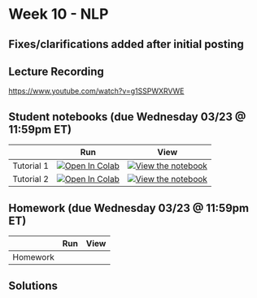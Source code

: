 # Week 10 - NLP

## Fixes/clarifications added after initial posting


## Lecture Recording

https://www.youtube.com/watch?v=g1SSPWXRVWE

## Student notebooks (due Wednesday 03/23 @ 11:59pm ET)

|   | Run | View |
| - | --- | ---- |
| Tutorial 1 | [![Open In Colab](https://colab.research.google.com/assets/colab-badge.svg)](https://colab.research.google.com/github/CIS-522/course-content/blob/main/W10_NLP/students/CIS_522_W10D1_Tutorial_–_Student_Version.ipynb) | [![View the notebook](https://img.shields.io/badge/render-nbviewer-orange.svg)](https://nbviewer.jupyter.org/github/CIS-522/course-content/blob/main/W09_RNNs/students/CIS_522_W10D1_Tutorial_–_Student_Version.ipynb?flush_cache=true) |
| Tutorial 2 | [![Open In Colab](https://colab.research.google.com/assets/colab-badge.svg)](https://colab.research.google.com/github/CIS-522/course-content/blob/main/W10_NLP/students/CIS_522_W10D2_Tutorial_–_Student_Version.ipynb) | [![View the notebook](https://img.shields.io/badge/render-nbviewer-orange.svg)](https://nbviewer.jupyter.org/github/CIS-522/course-content/blob/main/W10_NLP/students/CIS_522_W10D2_Tutorial_–_Student_Version.ipynb?flush_cache=true) |


## Homework (due Wednesday 03/23 @ 11:59pm ET)
|   | Run | View |
| - | --- | ---- |
| Homework | |

## Solutions
